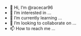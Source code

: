 - 👋 Hi, I’m @racecar96
- 👀 I’m interested in ...
- 🌱 I’m currently learning ...
- 💞️ I’m looking to collaborate on ...
- 📫 How to reach me ...

<!---
racecar96/racecar96 is a ✨ special ✨ repository because its `README.md` (this file) appears on your GitHub profile.
You can click the Preview link to take a look at your changes.
--->
